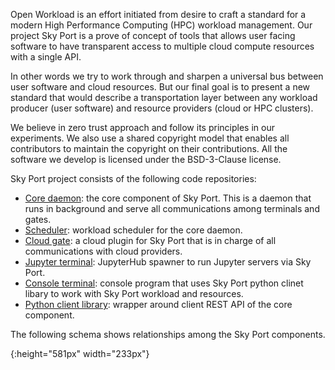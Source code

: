 Open Workload is an effort initiated from desire to craft a standard for a modern High Performance Computing (HPC) workload management. Our project Sky Port is a prove of concept of tools that allows user facing software to have transparent access to multiple cloud compute resources with a single API.

In other words we try to work through and sharpen a universal bus between user software and cloud resources. But our final goal is to present a new standard that would describe a transportation layer between any workload producer (user software) and resource providers (cloud or HPC clusters).

We believe in zero trust approach and follow its principles in our experiments. We also use a shared copyright model that enables all contributors to maintain the copyright on their contributions. All the software we develop is licensed under the BSD-3-Clause license.

Sky Port project consists of the following code repositories:
* [Core daemon](https://github.com/openworkload/swm-core): the core component of Sky Port. This is a daemon that runs in background and serve all communications among terminals and gates.
* [Scheduler](https://github.com/openworkload/swm-sched): workload scheduler for the core daemon.
* [Cloud gate](https://github.com/openworkload/swm-cloud-gate): a cloud plugin for Sky Port that is in charge of all communications with cloud providers.
* [Jupyter terminal](https://github.com/openworkload/swm-jupyter-term): JupyterHub spawner to run Jupyter servers via Sky Port. 
* [Console terminal](https://github.com/openworkload/swm-console-term): console program that uses Sky Port python clinet libary to work with Sky Port workload and resources.
* [Python client library](https://github.com/openworkload/swm-python-client): wrapper around client REST API of the core component.

The following schema shows relationships among the Sky Port components.

[schema]: ./images/skyport_schema.png
{:height="581px" width="233px"}

